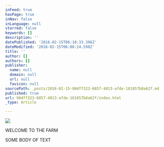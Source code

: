 ```yaml
---
inFeed: true
hasPage: true
inNav: false
inLanguage: null
starred: false
keywords: []
description: ''
datePublished: '2016-02-15T06:10:33.396Z'
dateModified: '2016-02-15T06:08:24.598Z'
title: ''
author: []
authors: []
publisher:
  name: null
  domain: null
  url: null
  favicon: null
sourcePath: _posts/2016-02-15-98dff323-6857-4013-afde-181857b8a62f.md
published: true
url: 98dff323-6857-4013-afde-181857b8a62f/index.html
_type: Article

---
```

![](https://the-grid-user-content.s3-us-west-2.amazonaws.com/ec2c217d-6954-4f83-a005-9cacac361109.jpg)

WELCOME TO THE FARM

SOME BODY OF TEXT